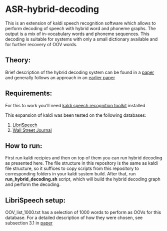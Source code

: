 # ASR-hybrid-decoding
This is an extension of kaldi speech recognition software which allows to perform decoding of speech with hybrid word and phoneme graphs. The output is a mix of in-vocabulary words and phoneme sequences. This decoding is suitable for systems with only a small dictionary available and for further recovery of OOV words. 

## Theory:

Brief description of the hybrid decoding system can be found in a [paper](http://www.fit.vutbr.cz/research/groups/speech/publi/2018/egorova_icassp2018_0005919.pdf) and generally follows an approach in an [earlier paper](http://www.fit.vutbr.cz/research/groups/speech/publi/2008/szoke_sigir2008.pdf)

## Requirements:

For this to work you'll need [kaldi speech recognition toolkit](https://github.com/kaldi-asr/kaldi) installed

This expansion of kaldi was been tested on the following databases:
1) [LibriSpeech](https://github.com/kaldi-asr/kaldi/tree/master/egs/librispeech)
2) [Wall Street Journal](https://github.com/kaldi-asr/kaldi/tree/master/egs/wsj)

## How to run:

First run kaldi recipies and then on top of them you can run hybrid decoding as presented here. The file structure in this repository is the same as kaldi file structure, so it suffices to copy scripts from this repository to corresponding folders in your kaldi system build. After that, run **run_hybrid_decoding.sh** script, which will build the hybrid decoding graph and perform the decoding.

## LibriSpeech setup:

OOV_list_1000.txt has a selection of 1000 words to perform as OOVs for this database. For a detailed description of how they were chosen, see subsection 3.1 in [paper](http://www.fit.vutbr.cz/research/groups/speech/publi/2018/egorova_icassp2018_0005919.pdf)
